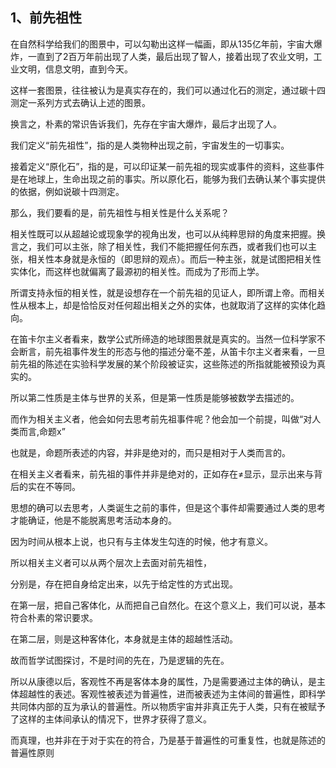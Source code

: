 <h2>1、前先祖性</h2><p data-pid="Dv_2T6z1">在自然科学给我们的图景中，可以勾勒出这样一幅画，即从135亿年前，宇宙大爆炸，一直到了2百万年前出现了人类，最后出现了智人，接着出现了农业文明，工业文明，信息文明，直到今天。</p><p data-pid="L769U_4d">这样一套图景，往往被认为是真实存在的，我们可以通过化石的测定，通过碳十四测定一系列方式去确认上述的图景。</p><p data-pid="-_BHPT5M">换言之，朴素的常识告诉我们，先存在宇宙大爆炸，最后才出现了人。</p><p data-pid="rAIsA30T">我们定义“前先祖性”，指的是人类物种出现之前，宇宙发生的一切事实。</p><p data-pid="hiF2iOR9">接着定义“原化石”，指的是，可以印证某一前先祖的现实或事件的资料，这些事件是在地球上，生命出现之前的事实。所以原化石，能够为我们去确认某个事实提供的依据，例如说碳十四测定。</p><p data-pid="OrUJzoSa">那么，我们要看的是，前先祖性与相关性是什么关系呢？</p><p data-pid="riustBb5">相关性既可以从超越论或现象学的视角出发，也可以从纯粹思辩的角度来把握。换言之，我们可以主张，除了相关性，我们不能把握任何东西，或者我们也可以主张，相关性本身就是永恒的（即思辩的观点）。而后一种主张，就是试图把相关性实体化，而这样也就偏离了最源初的相关性。而成为了形而上学。</p><p data-pid="ErgrpoOn">所谓支持永恒的相关性，就是设想存在一个前先祖的见证人，即所谓上帝。而相关性从根本上，却是恰恰反对任何超出相关之外的实体，也就取消了这样的实体化趋向。</p><p data-pid="DirEOyyy">在笛卡尔主义者看来，数学公式所缔造的地球图景就是真实的。当然一位科学家不会断言，前先祖事件发生的形态与他的描述分毫不差，从笛卡尔主义者来看，一旦前先祖的陈述在实验科学发展的某个阶段被证实，这些陈述的所指就能被预设为真实的。</p><p data-pid="SrIpLDfH">所以第二性质是主体与世界的关系，但是第一性质是能够被数学去描述的。</p><p data-pid="G1YOiYc5">而作为相关主义者，他会如何去思考前先祖事件呢？他会加一个前提，叫做“对人类而言,命题x”</p><p data-pid="1jnpU1vB">也就是，命题所表述的内容，并非是绝对的，而只是相对于人类而言的。</p><p data-pid="TJq3aY2k">在相关主义者看来，前先祖的事件并非是绝对的，正如存在≠显示，显示出来与背后的实在不等同。</p><p data-pid="BDT2A__S">思想的确可以去思考，人类诞生之前的事件，但是这个事件却需要通过人类的思考才能确证，他是不能脱离思考活动本身的。</p><p data-pid="VMzHJ554">因为时间从根本上说，也只有与主体发生勾连的时候，他才有意义。</p><p data-pid="Rax8QKMx">所以相关主义者可以从两个层次上去面对前先祖性，</p><p data-pid="RGpFyzZr">分别是，存在把自身给定出来，以先于给定性的方式出现。</p><p data-pid="VPejba-l">在第一层，把自己客体化，从而把自己自然化。在这个意义上，我们可以说，基本符合朴素的常识要求。</p><p data-pid="qVCPltxe">在第二层，则是这种客体化，本身就是主体的超越性活动。</p><p data-pid="3p-FTNko">故而哲学试图探讨，不是时间的先在，乃是逻辑的先在。</p><p data-pid="fLF3CGyR">所以从康德以后，客观性不再是客体本身的属性，乃是需要通过主体的确认，是主体超越性的表述。客观性被表述为普遍性，进而被表述为主体间的普遍性，即科学共同体内部的互为承认的普遍性。所以物质宇宙并非真正先于人类，只有在被赋予了这样的主体间承认的情况下，世界才获得了意义。</p><p data-pid="J7Eo_lkg">而真理，也并非在于对于实在的符合，乃是基于普遍性的可重复性，也就是陈述的普遍性原则</p><p></p><p></p><p></p><p></p><p></p>